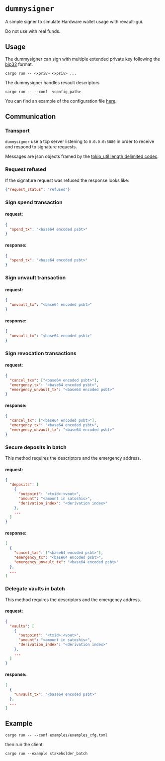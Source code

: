 
# `dummysigner`

A simple signer to simulate Hardware wallet usage with
revault-gui.

Do not use with real funds.

## Usage

The dummysigner can sign with multiple extended private key following
the [bip32](https://github.com/bitcoin/bips/blob/master/bip-0032.mediawiki) format.

```
cargo run -- <xpriv> <xpriv> ... 
```

The dummysigner handles revault descriptors

```
cargo run -- --conf  <config_path>
```

You can find an example of the configuration file
[here](examples/examples_cfg.toml).

## Communication

### Transport

`dummysigner` use a tcp server listening to `0.0.0.0:8080` in order to receive and respond to signature
requests.

Messages are json objects framed by the [tokio_util length delimited
codec](https://docs.rs/tokio-util/0.6.7/tokio_util/codec/length_delimited/index.html). 

### Request refused

If the signature request was refused the response looks like:

```json
{"request_status": "refused"}
```

### Sign spend transaction

#### request:

```json
{
  "spend_tx": "<base64 encoded psbt>" 
}
```

#### response:

```json
{
  "spend_tx": "<base64 encoded psbt>" 
}
```

### Sign unvault transaction

#### request:

```json
{
  "unvault_tx": "<base64 encoded psbt>" 
}
```

#### response:

```json
{
  "unvault_tx": "<base64 encoded psbt>" 
}
```

### Sign revocation transactions

#### request:

```json
{
  "cancel_txs": ["<base64 encoded psbt>"],
  "emergency_tx": "<base64 encoded psbt>",
  "emergency_unvault_tx": "<base64 encoded psbt>"
}
```

#### response:

```json
{
  "cancel_tx": ["<base64 encoded psbt>"],
  "emergency_tx": "<base64 encoded psbt>",
  "emergency_unvault_tx": "<base64 encoded psbt>"
}
```

### Secure deposits in batch

This method requires the descriptors and the emergency address.

#### request:

```json
{
  "deposits": [
    {
      "outpoint": "<txid>:<vout>",
      "amount": "<amount in satoshis>",
      "derivation_index": "<derivation index>"
    },
    ...
  ]
}
```

#### response:

```json
[
  {
    "cancel_txs": ["<base64 encoded psbt>"],
    "emergency_tx": "<base64 encoded psbt>",
    "emergency_unvault_tx": "<base64 encoded psbt>"
  },
  ...
]
```

### Delegate vaults in batch 

This method requires the descriptors and the emergency address.

#### request:

```json
{
  "vaults": [
    {
      "outpoint": "<txid>:<vout>",
      "amount": "<amount in satoshis>",
      "derivation_index": "<derivation index>"
    },
    ...
  ]
}
```

#### response:

```json
[
  {
    "unvault_tx": "<base64 encoded psbt>"
  },
  ...
]
```

## Example

```
cargo run -- --conf examples/examples_cfg.toml
```

then run the client:

```
cargo run --example stakeholder_batch
```
